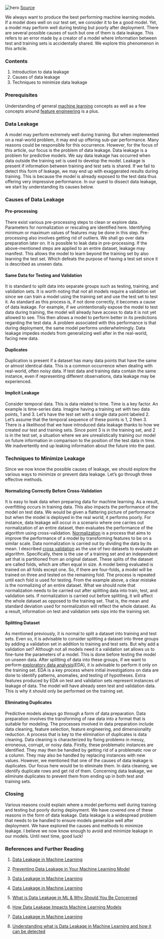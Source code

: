 ![hero](/engineering-education/data-leakage/hero.jpg)
[Source](https://images.unsplash.com/photo-1513103949162-c410daa95363?ixid=MXwxMjA3fDB8MHxwaG90by1wYWdlfHx8fGVufDB8fHw%3D&ixlib=rb-1.2.1&auto=format&fit=crop&w=634&q=80)

We always want to produce the best performing machine learning models. If a model does well on our test set, we consider it to be a good model. Yet, a model may perform well during testing but poorly after deployment. There are several possible causes of such but one of them is data leakage. This refers to an error made by a creator of a model where information between test and training sets is accidentally shared. We explore this phenomenon in this article.

### Contents

1. Introduction to data leakage
2. Causes of data leakage
3. Techniques to minimize data leakage

### Prerequisites

Understanding of general [machine learning](/engineering-education/supervised-learning-algorithms/) concepts as well as a few concepts around [feature engineering](/engineering-education/feature-engineering-in-machine-learning/) is a plus.

### Data Leakage

A model may perform extremely well during training. But when implemented on a real-world problem, it may end up offering sub-par performance. Many reasons could be responsible for this occurrence. However, for the focus of this article, our focus is the problem of data leakage. Data leakage is a problem for predictive models. We say data leakage has occurred when data outside the training set is used to develop the model. Leakage is present if information between training and test sets is shared. If we fail to detect this form of leakage, we may end up with exaggerated results during training. This is because the model is already exposed to the test data thus offering very impressive performance. In our quest to dissect data leakage, we start by understanding its causes below.

### Causes of Data Leakage

#### Pre-processing

There exist various pre-processing steps to clean or explore data. Parameters for normalization or rescaling are identified here. Identifying minimum or maximum values of features may be done in this step. Pre-processing also involves getting rid of outliers. We shall go over data preparation later on.
It is possible to leak data in pre-processing. If the above-mentioned steps are applied to an entire dataset, leakage may manifest. This allows the model to learn beyond the training set by also learning the test set. Which defeats the purpose of having a test set since it is described as unseen data.

#### Same Data for Testing and Validation

It is standard to split data into separate groups such as testing, training, and validation sets. It is worth noting that not all models require a validation set since we can train a model using the training set and use the test set to test it. As standard as this process is, if not done correctly, it becomes a cause of data leakage. For example, if we unintentionally expose the model to test data during training, the model will already have access to data it is not yet allowed to see. This then allows a model to perform better in its predictions regarding the test data. A problem associated with this performance is that during deployment, the same model performs underwhelmingly. Data leakage impedes models from generalizing well after in the real-world, facing new data.

#### Duplicates

Duplication is present if a dataset has many data points that have the same or almost identical data. This is a common occurrence when dealing with real-world, often noisy data. If test data and training data contain the same instance, even if representing different observations, data leakage may be experienced.

#### Implicit Leakage

Consider temporal data. This is data related to time. Time is a key factor. An example is time-series data. Imagine having a training set with two data points, 1 and 3. Let’s have the test set with a single data point labeled 2. Let’s assume that the temporal sequence of these points is 1, 2 then 3. There is a likelihood that we have introduced data leakage thanks to how we created our test and training sets. Since point 3 is in the training set, and 2 is in the test set, a situation where we are unrealistically training our model on future information in comparison to the position of the test data in time. We inadvertently end up leaking information about the future into the past.

### Techniques to Minimize Leakage

Since we now know the possible causes of leakage, we should explore the various ways to minimize or prevent data leakage. Let’s go through three effective methods.

#### Normalizing Correctly Before Cross-Validation

It is easy to leak data when preparing data for machine learning. As a result, overfitting occurs in training data. This also impacts the performance of the model on test data. We would be given a flattering picture of performance but when the model is deployed in the real world, it performs poorly.
For instance, data leakage will occur in a scenario where one carries out normalization of an entire dataset, then evaluates the performance of the algorithm using cross-validation. [Normalization](https://developers.google.com/machine-learning/data-prep/transform/normalization#:~:text=%20Normalization%20Techniques%20at%20a%20Glance%20%201,a%20wide%20range%20to%20a%20narrow...%20More%20) is a process that aims to improve the performance of a model by transforming features to be on a similar scale. Data normalization is carried out by dividing the data by its mean.
I described [cross validation](/engineering-education/evaluating-ml-model-performance/) as the use of two datasets to evaluate an algorithm. Specifically, there is the use of a training set and an independent set that is partitioned from an original dataset. These splits of the dataset are called folds, which are often equal in size. A model being evaluated is trained on all folds except one. So, if there are four-folds, a model will be trained on three and tested on the remaining fold. The process is repeated until each fold is used for testing.
From the example above, a clear mistake is the normalizing of an entire dataset. What we should note that normalization needs to be carried out after splitting data into train, test, and validation sets. If normalization is carried out before splitting, it will affect the whole dataset as opposed to the training set. That is, the mean and standard deviation used for normalization will reflect the whole dataset. As a result, information on test and validation sets sips into the training set.

#### Splitting Dataset

As mentioned previously, it is normal to split a dataset into training and test sets. Even so, it is advisable to consider splitting a dataset into three groups by adding a validation set in addition to training and test sets. But why add a validation set? Although not all models need it a validation set allows us to fine-tune the parameters of a model. This is done before testing the model on unseen data.
After splitting of data into these groups, if we want to perform [exploratory data analysis](https://towardsdatascience.com/exploratory-data-analysis-8fc1cb20fd15#:~:text=Exploratory%20Data%20Analysis%20refers%20to%20the%20critical%20process,the%20help%20of%20summary%20statistics%20and%20graphical%20representations.)(EDA), it is advisable to perform it only on the training set. EDA is a key process where initial investigations on data are done to identify patterns, anomalies, and testing of hypotheses.
Extra features produced by EDA on test and validation sets represent instances of leakage of data. The model will have already seen test and validation data. This is why it should only be performed on the training set.

#### Eliminating Duplicates

Predictive models always go through a form of data preparation. Data preparation involves the transforming of raw data into a format that is suitable for modeling. The processes involved in data preparation include data cleaning, feature selection, feature engineering, and dimensionality reduction. A process that is key to the elimination of duplicates is data cleaning. Data cleaning is characterized by fixing problems in messy, erroneous, corrupt, or noisy data. Firstly, these problematic instances are identified. They may then be handled by getting rid of a problematic row or a column. They may also be handled by replacing instances with new values.
However, we mentioned that one of the causes of data leakage is duplicates. Our focus here would be to eliminate them. In data cleaning, we identify duplicate rows and get rid of them. Concerning data leakage, we eliminate duplicates to prevent them from ending up in both test and training sets.

### Closing

Various reasons could explain where a model performs well during training and testing but poorly during deployment. We have covered one of these reasons in the form of data leakage. Data leakage is a widespread problem that needs to be handled to ensure models generalize well after deployment. We have explored the causes and methods to minimize leakage. I believe we now know enough to avoid and minimize leakage in our models. Until next time, good luck!

### References and Further Reading

1. [Data Leakage in Machine Learning](https://towardsdatascience.com/data-leakage-in-machine-learning-10bdd3eec742#:~:text=%20Data%20Leakage%20in%20Machine%20Learning%20%201,It%20is%20important%20to%20avoid%20these...%20More%20)
2. [Preventing Data Leakage in Your Machine Learning Model](https://towardsdatascience.com/preventing-data-leakage-in-your-machine-learning-model-9ae54b3cd1fb#:~:text=%20Preventing%20Data%20Leakage%20in%20Your%20Machine%20Learning,Regard%20to%20Target%20Variable%20Correlation%20and...%20More%20)

3. [Data Leakage in Machine Learning](https://machinelearningmastery.com/data-leakage-machine-learning/)

4. [Data Leakage in Machine Learning](https://towardsdatascience.com/data-leakage-in-machine-learning-6161c167e8ba)

5. [What is Data Leakage in ML & Why Should You Be Concerned](https://analyticsindiamag.com/what-is-data-leakage-in-ml-why-should-you-be-concerned/)

6. [How Data Leakage Impacts Machine Learning Models](https://mlinproduction.com/data-leakage/)

7. [Data Leakage in Machine Learning](https://www.datasciencecoffee.com/2020-data-leakage/)

8. [Understanding what is Data Leakage in Machine Learning and how it can be detected](https://insights.ai-jobs.net/understanding-what-is-data-leakage-in-machine-learning-and-how-it-can-be-detected/)